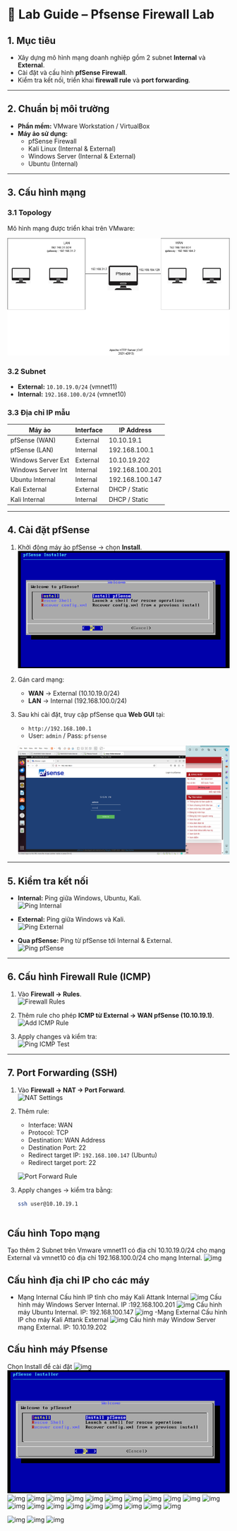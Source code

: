 # 🧪 Lab Guide – Pfsense Firewall Lab

## 1. Mục tiêu
- Xây dựng mô hình mạng doanh nghiệp gồm 2 subnet **Internal** và **External**.
- Cài đặt và cấu hình **pfSense Firewall**.
- Kiểm tra kết nối, triển khai **firewall rule** và **port forwarding**.

---

## 2. Chuẩn bị môi trường
- **Phần mềm:** VMware Workstation / VirtualBox  
- **Máy ảo sử dụng:**
  - pfSense Firewall
  - Kali Linux (Internal & External)
  - Windows Server (Internal & External)
  - Ubuntu (Internal)

---

## 3. Cấu hình mạng
### 3.1 Topology
Mô hình mạng được triển khai trên VMware:  

![Network Topology](images/Pfsense_topo.jpg)

### 3.2 Subnet
- **External:** `10.10.19.0/24` (vmnet11)  
- **Internal:** `192.168.100.0/24` (vmnet10)  

### 3.3 Địa chỉ IP mẫu
| Máy ảo              | Interface | IP Address        |
|---------------------|-----------|------------------|
| pfSense (WAN)       | External  | 10.10.19.1       |
| pfSense (LAN)       | Internal  | 192.168.100.1    |
| Windows Server Ext  | External  | 10.10.19.202     |
| Windows Server Int  | Internal  | 192.168.100.201  |
| Ubuntu Internal     | Internal  | 192.168.100.147  |
| Kali External       | External  | DHCP / Static    |
| Kali Internal       | Internal  | DHCP / Static    |

---

## 4. Cài đặt pfSense
1. Khởi động máy ảo pfSense → chọn **Install**.  
   ![Install pfSense](images/Picture7.png)

2. Gán card mạng:  
   - **WAN** → External (10.10.19.0/24)  
   - **LAN** → Internal (192.168.100.0/24)  

3. Sau khi cài đặt, truy cập pfSense qua **Web GUI** tại:  
   - `http://192.168.100.1`  
   - User: `admin` / Pass: `pfsense`  

   ![Login GUI](images/pfsense-login.png)

---

## 5. Kiểm tra kết nối
- **Internal:** Ping giữa Windows, Ubuntu, Kali.  
  ![Ping Internal](images/ping-internal.png)

- **External:** Ping giữa Windows và Kali.  
  ![Ping External](images/ping-external.png)

- **Qua pfSense:** Ping từ pfSense tới Internal & External.  
  ![Ping pfSense](images/ping-pfsense.png)

---

## 6. Cấu hình Firewall Rule (ICMP)
1. Vào **Firewall → Rules**.  
   ![Firewall Rules](images/firewall-rules.png)

2. Thêm rule cho phép **ICMP từ External → WAN pfSense (10.10.19.1)**.  
   ![Add ICMP Rule](images/add-icmp-rule.png)

3. Apply changes và kiểm tra:  
   ![Ping ICMP Test](images/ping-icmp.png)

---

## 7. Port Forwarding (SSH)
1. Vào **Firewall → NAT → Port Forward**.  
   ![NAT Settings](images/nat-settings.png)

2. Thêm rule:  
   - Interface: WAN  
   - Protocol: TCP  
   - Destination: WAN Address  
   - Destination Port: 22  
   - Redirect target IP: `192.168.100.147` (Ubuntu)  
   - Redirect target port: 22  

   ![Port Forward Rule](images/port-forward-rule.png)

3. Apply changes → kiểm tra bằng:  
   ```bash
   ssh user@10.10.19.1



 ## Cấu hình Topo mạng
 Tạo thêm 2 Subnet trên Vmware vmnet11 có địa chỉ 10.10.19.0/24 cho mạng External và vmnet10 có địa chỉ 192.168.100.0/24 cho mạng Internal.
 ![img](images/Picture1.png)
 ## Cấu hình địa chỉ IP cho các máy
  - Mạng Internal
   Cấu hình IP tĩnh cho máy Kali Attank Internal
 ![img](images/Picture2.png)
 Cấu hình máy Windows Server Internal. IP :192.168.100.201
 ![img](images/Picture3.png)
   Cấu hình máy Ubuntu Internal. IP: 192.168.100.147
 ![img](images/Picture4.png)
 -Mạng External
 Cấu hình IP cho máy Kali Attank External
 ![img](images/Picture5.png)
 Cấu hình máy Window Server mạng External. IP: 10.10.19.202
 ## Cấu hình máy Pfsense
 Chọn Install để cài đặt
 ![img](images/Picture6.png)
 ![img](images/Picture7.png)
 ![img](images/Picture8.png)
 ![img](images/Picture9.png)
 ![img](images/Picture10.png)
 ![img](images/Picture11.png)
 ![img](images/Picture12.png)
 ![img](images/Picture13.png)
 ![img](images/Picture14.png)
 ![img](images/Picture15.png)
 ![img](images/Picture16.png)
 ![img](images/Picture17.png)
 ![img](images/Picture18.png)
 ![img](images/Picture19.png)
 ![img](images/Picture20.png)
 ![img](images/Picture21.png)
 ![img](images/Picture22.png)
 ![img](images/Picture23.png)
 ![img](images/Picture24.png)
 ![img](images/Picture25.png)
 ![img](images/Picture26.png)
 ![img](images/Picture27.png)

 ![img](images/Picture28.png)
 ![img](images/Picture29.png)
 ![img](images/Picture30.png)




